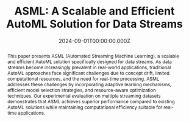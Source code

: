 ---
title: "ASML: A Scalable and Efficient AutoML Solution for Data Streams"
publication_types:
  - "1"
authors:
  - Nilesh Verma
  - Albert Bifet
  - Bernhard Pfahringer
  - Maroua Bahri
publication: "AutoML 2024 - International Conference on Automated Machine Learning"
publication_short: "AutoML 2024"
abstract: "This paper presents ASML (Automated Streaming Machine Learning), a scalable and efficient AutoML solution specifically designed for data streams. As data streams become increasingly prevalent in real-world applications, traditional AutoML approaches face significant challenges due to concept drift, limited computational resources, and the need for real-time processing. ASML addresses these challenges by incorporating adaptive learning mechanisms, efficient model selection strategies, and resource-aware optimization techniques. Our experimental evaluation on multiple streaming datasets demonstrates that ASML achieves superior performance compared to existing AutoML solutions while maintaining computational efficiency suitable for real-time applications."
url_pdf: ""
url_code: ""
url_dataset: ""
url_poster: ""
url_project: ""
url_slides: ""
url_source: ""
url_video: ""
doi: ""
draft: false
featured: true
image:
  filename: ""
  focal_point: ""
  preview_only: false
summary: "A novel AutoML solution designed specifically for data streams, addressing challenges of concept drift and real-time processing requirements."
date: 2024-09-01T00:00:00.000Z
links:
- name: Conference
  url: https://2024.automl.cc/
---
